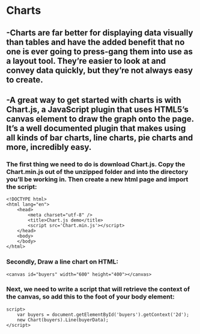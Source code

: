 # Charts
## -Charts are far better for displaying data visually than tables and have the added benefit that no one is ever going to press-gang them into use as a layout tool. They’re easier to look at and convey data quickly, but they’re not always easy to create.
## -A great way to get started with charts is with **Chart.js**, a JavaScript plugin that uses HTML5’s canvas element to draw the graph onto the page. It’s a well documented plugin that makes using all kinds of bar charts, line charts, pie charts and more, incredibly easy.
### The first thing we need to do is download Chart.js. Copy the Chart.min.js out of the unzipped folder and into the directory you’ll be working in. Then create a new html page and import the script:
```
<!DOCTYPE html>
<html lang="en">
    <head>
        <meta charset="utf-8" />
        <title>Chart.js demo</title>
        <script src='Chart.min.js'></script>
    </head>
    <body>
    </body>
</html>

```

### Secondly, Draw a line chart on HTML:
```
<canvas id="buyers" width="600" height="400"></canvas>

```
### Next, we need to write a script that will retrieve the context of the canvas, so add this to the foot of your body element:

```
script>
    var buyers = document.getElementById('buyers').getContext('2d');
    new Chart(buyers).Line(buyerData);
</script>

```


